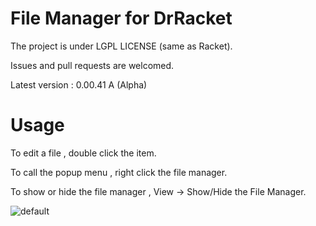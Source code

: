 # File Manager for DrRacket
The project is under LGPL LICENSE (same as Racket).

Issues and pull requests are welcomed.  
 
Latest version : 0.00.41 A (Alpha)

# Usage
To edit a file , double click the item.

To call the popup menu , right click the file manager.

To show or hide the file manager , View -> Show/Hide the File Manager. 

![default](https://user-images.githubusercontent.com/22510026/43937527-cf6141a8-9c90-11e8-9277-9d6e20b12e8b.png)


